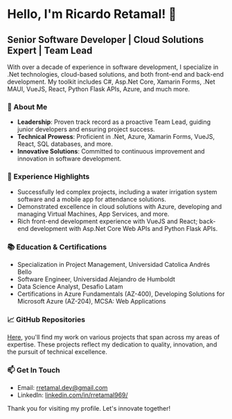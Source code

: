 # Hello, I'm Ricardo Retamal! 👋

## Senior Software Developer | Cloud Solutions Expert | Team Lead

With over a decade of experience in software development, I specialize in .Net technologies, cloud-based solutions, and both front-end and back-end development. My toolkit includes C#, Asp.Net Core, Xamarin Forms, .Net MAUI, VueJS, React, Python Flask APIs, Azure, and much more.

### 🌟 About Me

- **Leadership**: Proven track record as a proactive Team Lead, guiding junior developers and ensuring project success.
- **Technical Prowess**: Proficient in .Net, Azure, Xamarin Forms, VueJS, React, SQL databases, and more.
- **Innovative Solutions**: Committed to continuous improvement and innovation in software development.

### 💼 Experience Highlights

- Successfully led complex projects, including a water irrigation system software and a mobile app for attendance solutions.
- Demonstrated excellence in cloud solutions with Azure, developing and managing Virtual Machines, App Services, and more.
- Rich front-end development experience with VueJS and React; back-end development with Asp.Net Core Web APIs and Python Flask APIs.

### 📚 Education & Certifications

- Specialization in Project Management, Universidad Catolica Andrés Bello
- Software Engineer, Universidad Alejandro de Humboldt
- Data Science Analyst, Desafio Latam
- Certifications in Azure Fundamentals (AZ-400), Developing Solutions for Microsoft Azure (AZ-204), MCSA: Web Applications

### 📈 GitHub Repositories

[Here](https://github.com/rretamal), you'll find my work on various projects that span across my areas of expertise. These projects reflect my dedication to quality, innovation, and the pursuit of technical excellence.

### 📫 Get In Touch

- Email: rretamal.dev@gmail.com
- LinkedIn: [linkedin.com/in/rretamal969/](https://linkedin.com/in/rretamal969/)

Thank you for visiting my profile. Let's innovate together!
